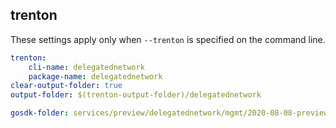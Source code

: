 
## trenton

These settings apply only when `--trenton` is specified on the command line.

``` yaml $(trenton)
trenton:
    cli-name: delegatednetwork
    package-name: delegatednetwork
clear-output-folder: true
output-folder: $(trenton-output-folder)/delegatednetwork
```

``` yaml $(tag)=='package-2020-08-08-preview' && $(trenton)
gosdk-folder: services/preview/delegatednetwork/mgmt/2020-08-08-preview/delegatednetwork
```
